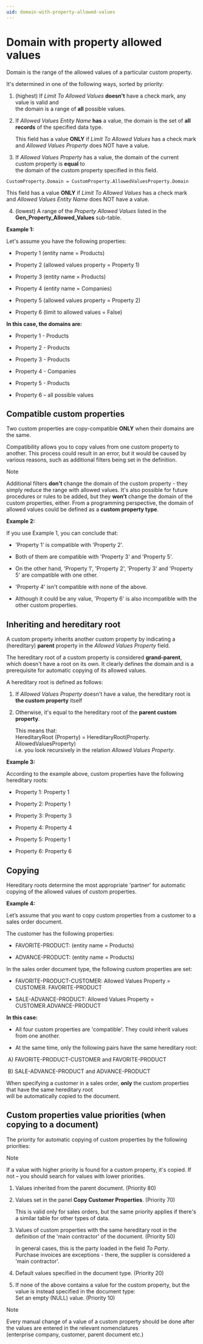 ```yaml
---
uid: domain-with-property-allowed-values
---
```


# Domain with property allowed values

Domain is the range of the allowed values of a particular custom property. 

It's determined in one of the following ways, sorted by priority:

1. (highest) If _Limit To Allowed Values_ **doesn't** have a check mark, any value is valid and <br> the domain is a range of **all** possible values.

2. If _Allowed Values Entity Name_ **has** a value, the domain is the set of **all records** of the specified data type.
   
     This field has a value **ONLY** if _Limit To Allowed Values_ has a check mark and _Allowed Values Property_ does NOT have a value.

3. If _Allowed Values Property_ has a value, the domain of the current custom property is **equal** to <br> the domain of the custom property specified in this field.

```
CustomProperty.Domain = CustomProperty.AllowedValuesProperty.Domain
```

   This field has a value **ONLY** if _Limit To Allowed Values_ has a check mark and _Allowed Values Entity Name_ does NOT have a value.

4. (lowest) A range of the _Property Allowed Values_ listed in the **Gen_Property_Allowed_Values** sub-table.


**Example 1:**

Let's assume you have the following properties:

- Property 1 (entity name = Products)

- Property 2 (allowed values property = Property 1)

- Property 3 (entity name = Products)

- Property 4 (entity name = Companies)

- Property 5 (allowed values property = Property 2)

- Property 6 (limit to allowed values = False)

**In this case, the domains are:**

- Property 1 - Products

- Property 2 - Products

- Property 3 - Products

- Property 4 - Companies

- Property 5 - Products

- Property 6 – all possible values

## Compatible custom properties

Two custom properties are copy-compatible **ONLY** when their domains are the same. 

Compatibility allows you to copy values from one custom property to another. This process could result in an error, but it would be caused by various reasons, such as additional filters being set in the definition. 

> [!NOTE]
> 
> Additional filters **don't** change the domain of the custom property - they simply reduce the range with allowed values. 
> It's also possible for future procedures or rules to be added, but they **won’t** change the domain of the custom properties, either.
> From a programming perspective, the domain of allowed values could be defined as a **custom property type**.

**Example 2:**

If you use Example 1, you can conclude that:

- 'Property 1' is compatible with 'Property 2'.

- Both of them are compatible with 'Property 3' and 'Property 5'.

- On the other hand, 'Property 1', 'Property 2', 'Property 3' and 'Property 5' are compatible with one other.

- 'Property 4' isn't compatible with none of the above.

- Although it could be any value, 'Property 6' is also incompatible with the other custom properties.

## Inheriting and hereditary root

A custom property inherits another custom property by indicating a (hereditary) **parent** property in the _Allowed Values Property_ field. 
 
The hereditary root of a custom property is considered **grand-parent**, which doesn't have a root on its own. It clearly defines the domain and is a prerequisite for automatic copying of its allowed values.

A hereditary root is defined as follows:

1. If _Allowed Values Property_ doesn't have a value, the hereditary root is **the custom property** itself

2. Otherwise, it's equal to the hereditary root of the **parent custom property**.

   This means that:<br>
   HereditaryRoot (Property) = HereditaryRoot(Property. AllowedValuesProperty)<br>
   i.e. you look recursively in the relation _Allowed Values Property_.

**Example 3:**

According to the example above, custom properties have the following hereditary roots:

- Property 1: Property 1

- Property 2: Property 1

- Property 3: Property 3

- Property 4: Property 4

- Property 5: Property 1

- Property 6: Property 6

## Copying

Hereditary roots determine the most appropriate 'partner' for automatic copying of the allowed values of custom properties.

**Example 4:** 

Let’s assume that you want to copy custom properties from a customer to a sales order document.

The customer has the following properties:

- FAVORITE-PRODUCT: (entity name = Products)

- ADVANCE-PRODUCT: (entity name = Products)

In the sales order document type, the following custom properties are set:

- FAVORITE-PRODUCT-CUSTOMER: Allowed Values Property = CUSTOMER. FAVORITE-PRODUCT

- SALE-ADVANCE-PRODUCT: Allowed Values Property = CUSTOMER.ADVANCE-PRODUCT

**In this case:**

- All four custom properties are 'compatible'. They could inherit values from one another.

- At the same time, only the following pairs have the same hereditary root:

​    A) FAVORITE-PRODUCT-CUSTOMER and FAVORITE-PRODUCT

​    B) SALE-ADVANCE-PRODUCT and ADVANCE-PRODUCT

When specifying a customer in a sales order, **only** the custom properties that have the same hereditary root <br> will be automatically copied to the document.

## Custom properties value priorities (when copying to a document)

The priority for automatic copying of custom properties by the following priorities:

> [!NOTE]
>
> If a value with higher priority is found for a custom property, it's copied. If not – you should search for values with lower priorities.

1. Values inherited from the parent document. (Priority 80)

2. Values set in the panel **Copy Customer Properties**. (Priority 70) 
 
   This is valid only for sales orders, but the same priority applies if there's a similar table for other types of data.

3. Values of custom properties with the same hereditary root in the definition of the 'main contractor' of the document. (Priority 50)
   
    In general cases, this is the party loaded in the field _To Party_. <br> Purchase invoices are exceptions - there, the supplier is considered a 'main contractor'. 

4. Default values specified in the document type. (Priority 20)

5. If none of the above contains a value for the custom property, but the value is instead specified in the document type: <br> Set an empty (NULL) value. (Priority 10)

> [!NOTE]
>
> Every manual change of a value of a custom property should be done after the values are entered in the relevant nomenclatures <br> (enterprise company, customer, parent document etc.)
